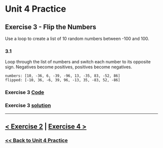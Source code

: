 # **Unit 4 Practice**

## **Exercise 3 - Flip the Numbers**

Use a loop to create a list of 10 random numbers between -100 and 100.

### **3.1**

Loop through the list of numbers and switch each number to its opposite sign. Negatives become positives, positives become negatives.

    numbers: [10, -36, 6, -39, -96, 13, -35, 83, -52, 86]
    flipped: [-10, 36, -6, 39, 96, -13, 35, -83, 52, -86]

### Exercise 3 [Code](/programming_101/code/unit_04/exercise-3.1.py)
### Exercise 3 [solution](./solutions/exercise_3_solution.md)

---

## [< Exercise 2](exercise_2.md) | [Exercise 4 >](exercise_4.md)

### [<< Back to Unit 4 Practice](/practice/unit_4/)